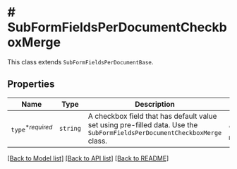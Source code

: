 # # SubFormFieldsPerDocumentCheckboxMerge

This class extends `SubFormFieldsPerDocumentBase`.

## Properties

Name | Type | Description | Notes
------------ | ------------- | ------------- | -------------
| `type`<sup>*_required_</sup> | ```string``` |  A checkbox field that has default value set using pre-filled data. Use the `SubFormFieldsPerDocumentCheckboxMerge` class.  |  [default to 'checkbox-merge'] |

[[Back to Model list]](../../README.md#models) [[Back to API list]](../../README.md#endpoints) [[Back to README]](../../README.md)
